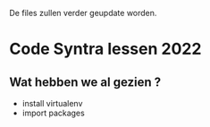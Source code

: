 De files zullen verder geupdate worden.


# Code Syntra lessen 2022

## Wat hebben we al gezien ?

* install virtualenv
* import packages